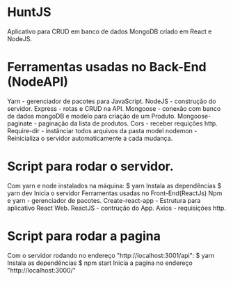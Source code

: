 # HuntJS
Aplicativo para CRUD em banco de dados MongoDB criado em React e NodeJS.

# Ferramentas usadas no Back-End (NodeAPI)
Yarn - gerenciador de pacotes para JavaScript.
NodeJS - construção do servidor.
Express - rotas e CRUD na API.
Mongoose - conexão com banco de dados mongoDB e modelo para criação de um Produto.
Mongoose-paginate - paginação da lista de produtos. 
Cors - receber requições http.
Require-dir - instânciar todos arquivos da pasta model nodemon - Reinicializa o servidor automaticamente a cada mudança.

# Script para rodar o servidor.

Com yarn e node instalados na máquina:
$ yarn
Instala as dependências
$ yarn dev
Inicia o servidor
Ferramentas usadas no Front-End(ReactJs)
Npm e yarn - gerenciador de pacotes. 
Create-react-app - Estrutura para aplicativo React Web. ReactJS - contrução do App. 
Axios - requisições http.

# Script para rodar a pagina
Com o servidor rodando no endereço "http://localhost:3001/api":
$ yarn
Instala as dependências
$ npm start
Inicia a pagina no endereço "http://localhost:3000/"